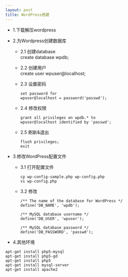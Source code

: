 ```yaml
---
layout: post
title: WordPress搭建
---
```


* 1.下载解压wordpress

* 2.为Wordpress创建数据库
    * 2.1 创建database  
          create database wpdb;
    * 2.2 创建用户  
          create user wpuser@localhost;
    * 2.3 设置密码  
        ```
       set password for 
       wpuser@localhost = password('passwd');
        ```

    * 2.4 修改权限  
        ```
        grant all privileges on wpdb.* to   
        wpuser@localhost identified by 'passwd'; 
        ```
    * 2.5 刷新&退出  
         ```
         flush privileges;
         exit
         ```

* 3.修改WordPress配置文件  
    * 3.1 打开配置文件
         ```
         cp wp-config-sample.php wp-config.php
         vi wp-config.php
         ```

    * 3.2 修改  
        ```
        /** The name of the database for WordPress */
        define('DB_NAME', 'wpdb');

        /** MySQL database username */
        define('DB_USER', 'wpuser');

        /** MySQL database password */
        define('DB_PASSWORD', 'passwd');
        ```

* 4.其他环境  
```     
apt-get install php5-mysql  
apt-get install php5-gd  
apt-get install php5  
apt-get install mysql-server  
apt-get install apache2  
```       
    